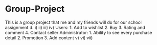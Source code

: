 # Group-Project
This is a group project that me and my friends will do for our school assignment
d. i)
   ii)
   iii)
   iv) Users:
        1. Add to wishlist
        2. Buy
        3. Rating and comment 
        4. Contact seller
       Administrator: 
        1. Ability to see every purchase detail
        2. Promotion 
        3. Add content 
   v)
   vi)
   vii)
